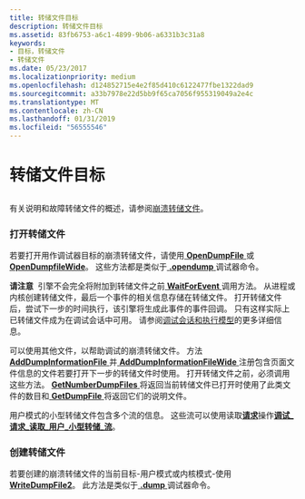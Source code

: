```yaml
---
title: 转储文件目标
description: 转储文件目标
ms.assetid: 83fb6753-a6c1-4899-9b06-a6331b3c31a8
keywords:
- 目标，转储文件
- 转储文件
ms.date: 05/23/2017
ms.localizationpriority: medium
ms.openlocfilehash: d124852715e4e2f85d410c6122477fbe1322dad9
ms.sourcegitcommit: a33b7978e22d5bb9f65ca7056f955319049a2e4c
ms.translationtype: MT
ms.contentlocale: zh-CN
ms.lasthandoff: 01/31/2019
ms.locfileid: "56555546"
---
```

# <a name="dump-file-targets"></a>转储文件目标


## <span id="ddk_dump_file_targets_dbx"></span><span id="DDK_DUMP_FILE_TARGETS_DBX"></span>


有关说明和故障转储文件的概述，请参阅[崩溃转储文件](crash-dump-files.md)。

### <a name="span-idopeningdumpfilesspanspan-idopeningdumpfilesspanspan-idopeningdumpfilesspanopening-dump-files"></a><span id="Opening_Dump_Files"></span><span id="opening_dump_files"></span><span id="OPENING_DUMP_FILES"></span>打开转储文件

若要打开用作调试器目标的崩溃转储文件，请使用[ **OpenDumpFile** ](https://msdn.microsoft.com/library/windows/hardware/ff552322)或[ **OpenDumpfileWide**](https://msdn.microsoft.com/library/windows/hardware/ff552324)。 这些方法都是类似于[ **.opendump** ](-opendump--open-dump-file-.md)调试器命令。

**请注意**  引擎不会完全将附加到转储文件之前[ **WaitForEvent** ](https://msdn.microsoft.com/library/windows/hardware/ff561229)调用方法。 从进程或内核创建转储文件，最后一个事件的相关信息存储在转储文件。 打开转储文件后，尝试下一步的时间执行，该引擎将生成此事件的事件回调。 只有这样实际上已转储文件成为在调试会话中可用。 请参阅[调试会话和执行模型](debugging-session-and-execution-model.md)的更多详细信息。

 

可以使用其他文件，以帮助调试的崩溃转储文件。 方法[ **AddDumpInformationFile** ](https://msdn.microsoft.com/library/windows/hardware/ff537865)并[ **AddDumpInformationFileWide** ](https://msdn.microsoft.com/library/windows/hardware/ff537874)注册包含页面文件信息的文件若要打开下一步的转储文件时使用。 打开转储文件之前，必须调用这些方法。 [**GetNumberDumpFiles** ](https://msdn.microsoft.com/library/windows/hardware/ff547887)将返回当前转储文件已打开时使用了此类文件的数目和[ **GetDumpFile** ](https://msdn.microsoft.com/library/windows/hardware/ff546586)将返回它们的说明文件。

用户模式的小型转储文件包含多个流的信息。 这些流可以使用读取[**请求**](https://msdn.microsoft.com/library/windows/hardware/ff554564)操作[**调试\_请求\_读取\_用户\_小型转储\_流**](https://msdn.microsoft.com/library/windows/hardware/ff541575)。

### <a name="span-idcreatingdumpfilesspanspan-idcreatingdumpfilesspanspan-idcreatingdumpfilesspancreating-dump-files"></a><span id="Creating_Dump_Files"></span><span id="creating_dump_files"></span><span id="CREATING_DUMP_FILES"></span>创建转储文件

若要创建的崩溃转储文件的当前目标-用户模式或内核模式-使用[ **WriteDumpFile2**](https://msdn.microsoft.com/library/windows/hardware/ff561382)。 此方法是类似于[ **.dump** ](-dump--create-dump-file-.md)调试器命令。

 

 





